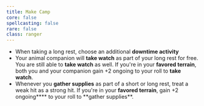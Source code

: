 ```yaml
---
title: Make Camp
core: false
spellcasting: false
rare: false
class: ranger
---
```

- When taking a long rest, choose an additional **downtime activity**
- Your animal companion will **take watch** as part of your long rest for free. You are still able to **take watch** as well. If you're in your **favored terrain**, both you and your companion gain +2 ongoing to your roll to **take watch**.
- Whenever you **gather supplies** as part of a short or long rest, treat a weak hit as a strong hit. If you're in your **favored terrain**, gain +2 ongoing**\*\* to your roll to \*\*gather supplies**.

